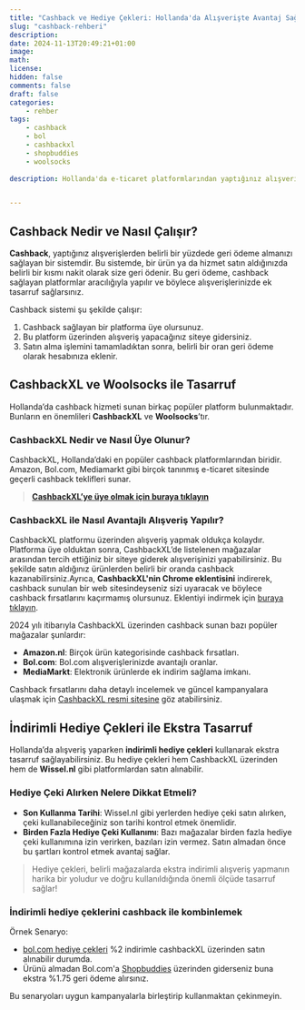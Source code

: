 ```yaml
---
title: "Cashback ve Hediye Çekleri: Hollanda'da Alışverişte Avantaj Sağlama Rehberi"
slug: "cashback-rehberi"
description: 
date: 2024-11-13T20:49:21+01:00
image: 
math: 
license: 
hidden: false
comments: false
draft: false
categories:
    - rehber
tags:
    - cashback
    - bol
    - cashbackxl
    - shopbuddies
    - woolsocks
    
description: Hollanda'da e-ticaret platformlarından yaptığınız alışverişlerde belirli bir yüzdede geri ödeme alabileceğinizi biliyor muydunuz? Gelin birlikte bu işin detaylarına göz atalım.


---
```


## Cashback Nedir ve Nasıl Çalışır?
**Cashback**, yaptığınız alışverişlerden belirli bir yüzdede geri ödeme almanızı sağlayan bir sistemdir. Bu sistemde, bir ürün ya da hizmet satın aldığınızda belirli bir kısmı nakit olarak size geri ödenir. Bu geri ödeme, cashback sağlayan platformlar aracılığıyla yapılır ve böylece alışverişlerinizde ek tasarruf sağlarsınız.

Cashback sistemi şu şekilde çalışır:

1. Cashback sağlayan bir platforma üye olursunuz.
2. Bu platform üzerinden alışveriş yapacağınız siteye gidersiniz.
3. Satın alma işlemini tamamladıktan sonra, belirli bir oran geri ödeme olarak hesabınıza eklenir.

## CashbackXL ve Woolsocks ile Tasarruf
Hollanda’da cashback hizmeti sunan birkaç popüler platform bulunmaktadır. Bunların en önemlileri **CashbackXL** ve **Woolsocks**’tır.

### CashbackXL Nedir ve Nasıl Üye Olunur?
CashbackXL, Hollanda’daki en popüler cashback platformlarından biridir. Amazon, Bol.com, Mediamarkt gibi birçok tanınmış e-ticaret sitesinde geçerli cashback teklifleri sunar.


> [**CashbackXL’ye üye olmak için buraya tıklayın**](https://www.cashbackxl.nl?share=yunusem-4184c)

### CashbackXL ile Nasıl Avantajlı Alışveriş Yapılır?
CashbackXL platformu üzerinden alışveriş yapmak oldukça kolaydır. Platforma üye olduktan sonra, CashbackXL’de listelenen mağazalar arasından tercih ettiğiniz bir siteye giderek alışverişinizi yapabilirsiniz. Bu şekilde satın aldığınız ürünlerden belirli bir oranda cashback kazanabilirsiniz.Ayrıca, **CashbackXL'nin Chrome eklentisini** indirerek, cashback sunulan bir web sitesindeyseniz sizi uyaracak ve böylece cashback fırsatlarını kaçırmamış olursunuz. Eklentiyi indirmek için [buraya tıklayın](https://www.cashbackxl.nl/blog/item/cashback-reminder-nooit-meer-een-cashback-missen).

2024 yılı itibarıyla CashbackXL üzerinden cashback sunan bazı popüler mağazalar şunlardır:

- **Amazon.nl**: Birçok ürün kategorisinde cashback fırsatları.
- **Bol.com**: Bol.com alışverişlerinizde avantajlı oranlar.
- **MediaMarkt**: Elektronik ürünlerde ek indirim sağlama imkanı.

Cashback fırsatlarını daha detaylı incelemek ve güncel kampanyalara ulaşmak için [CashbackXL resmi sitesine](https://www.cashbackxl.nl?share=yunusem-4184c) göz atabilirsiniz.

## İndirimli Hediye Çekleri ile Ekstra Tasarruf
Hollanda’da alışveriş yaparken **indirimli hediye çekleri** kullanarak ekstra tasarruf sağlayabilirsiniz. Bu hediye çekleri hem CashbackXL üzerinden hem de **Wissel.nl** gibi platformlardan satın alınabilir.

### Hediye Çeki Alırken Nelere Dikkat Etmeli?
- **Son Kullanma Tarihi**: Wissel.nl gibi yerlerden hediye çeki satın alırken, çeki kullanabileceğiniz son tarihi kontrol etmek önemlidir.
- **Birden Fazla Hediye Çeki Kullanımı**: Bazı mağazalar birden fazla hediye çeki kullanımına izin verirken, bazıları izin vermez. Satın almadan önce bu şartları kontrol etmek avantaj sağlar.

> Hediye çekleri, belirli mağazalarda ekstra indirimli alışveriş yapmanın harika bir yoludur ve doğru kullanıldığında önemli ölçüde tasarruf sağlar!

### İndirimli hediye çeklerini cashback ile kombinlemek

Örnek Senaryo:

- [bol.com hediye çekleri](https://www.cashbackxl.nl/webshops/bol) %2 indirimle cashbackXL üzerinden satın alınabilir durumda.
- Ürünü almadan Bol.com'a [Shopbuddies](https://www.shopbuddies.nl/cashback/bol-com) üzerinden giderseniz buna ekstra %1.75 geri ödeme alırsınız. 

Bu senaryoları uygun kampanyalarla birleştirip kullanmaktan çekinmeyin.
